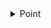<!-- ## Point -->

<details>
<summary>
Point
</summary>

Class

*module `diagrams`*

Class not yet documented

### Methods


<details>
<!-- <summary><h2><code>__call__</code></h2></summary> -->
<summary>
__call__
</summary>
<!-- ### `__call__` -->
Method

{method_info}


#### Parameters

##### `Returns this point's position`

{parameter_info}




#### Source

<details>
<summary>View source</summary>

```python


    def __call__(self):
        """
        Returns this point's position
        """
        return self.pos



```

</details>

#### References

None available

</details>


<details>
<!-- <summary><h2><code>__init__</code></h2></summary> -->
<summary>
__init__
</summary>
<!-- ### `__init__` -->
Method

Create a new Point instance


#### Parameters

##### `Params`

{parameter_info}

##### `pos`

 The new point's position in the coordinate system



##### `p`

 The level of precision to store the point's position with





#### Source

<details>
<summary>View source</summary>

```python


    def __init__(self, pos:list, p:int=8):
        """
        Create a new Point instance

        Params:
            pos: The new point's position in the coordinate system
            p: The level of precision to store the point's position with
        """
        self.pos = np.array(pos, dtype=float)
        self.precision = p



```

</details>

#### References

None available

</details>


<details>
<!-- <summary><h2><code>__str__</code></h2></summary> -->
<summary>
__str__
</summary>
<!-- ### `__str__` -->
Method

Generate a string representation of this point


#### Parameters



#### Source

<details>
<summary>View source</summary>

```python


    def __str__(self):
        """
        Generate a string representation of this point
        """
        return 'Point ' + str(self.pos)



```

</details>

#### References

None available

</details>


<details>
<!-- <summary><h2><code>move</code></h2></summary> -->
<summary>
move
</summary>
<!-- ### `move` -->
Method

Translate the point


#### Parameters

##### `Params`

{parameter_info}

##### `delta`

 A list of offsets to move the point along each axis in space by





#### Source

<details>
<summary>View source</summary>

```python


    def move(self, delta:list):
        """
        Translate the point

        Params:
            delta: A list of offsets to move the point along each axis in space by
        """
        self.pos += np.array(delta)
        return self



```

</details>

#### References

None available

</details>


<details>
<!-- <summary><h2><code>print</code></h2></summary> -->
<summary>
print
</summary>
<!-- ### `print` -->
Method

Not yet documented


#### Parameters



#### Source

<details>
<summary>View source</summary>

```python


    def print(self):
        print(self)
        return self



```

</details>

#### References

None available

</details>


<details>
<!-- <summary><h2><code>rotate</code></h2></summary> -->
<summary>
rotate
</summary>
<!-- ### `rotate` -->
Method

Rotate the point about another


#### Parameters

##### `Params`

{parameter_info}

##### `a`

 The point to rotate about



##### `theta`

 The rotation to apply to the point, in degrees



##### `rad`

 The rotation in radians (supersedes `theta`)





#### Source

<details>
<summary>View source</summary>

```python


    def rotate(self, a:list, theta:int, rad:float=None):
        """
        Rotate the point about another

        Params:
            a: The point to rotate about
            theta: The rotation to apply to the point, in degrees
            rad: The rotation in radians (supersedes `theta`)
        """
        theta = float(theta)
        # Convert to radians
        if not rad:
            theta = theta * math.pi / 180
        # Create a rotation matrix to apply a rotation to the point
        rotation_matrix = [
            [np.cos(theta), -np.sin(theta)],
            [np.sin(theta), np.cos(theta)]
        ]
#         print(rotation_matrix)
#         self.pos *= rotation_matrix

        # Move the point so its coordinate is relative to the origin
        self.move(-a.pos)
        # Apply the rotation matrix
        self.pos = np.dot(self.pos, rotation_matrix)
        # Move point back
        self.move(a.pos)
        # Round to specified precision
        self.pos = self.pos.round(self.precision)
        return self



```

</details>

#### References

- [Point.move](#move)

</details>


Docs built at 2021-06-16 05:07:07.713376

<details>
<summary>View source</summary>

```python

class Point:
    pos: np.ndarray
    precision: int

    def __init__(self, pos:list, p:int=8):
        """
        Create a new Point instance

        Params:
            pos: The new point's position in the coordinate system
            p: The level of precision to store the point's position with
        """
        self.pos = np.array(pos, dtype=float)
        self.precision = p

    def move(self, delta:list):
        """
        Translate the point

        Params:
            delta: A list of offsets to move the point along each axis in space by
        """
        self.pos += np.array(delta)
        return self

    def rotate(self, a:list, theta:int, rad:float=None):
        """
        Rotate the point about another

        Params:
            a: The point to rotate about
            theta: The rotation to apply to the point, in degrees
            rad: The rotation in radians (supersedes `theta`)
        """
        theta = float(theta)
        # Convert to radians
        if not rad:
            theta = theta * math.pi / 180
        # Create a rotation matrix to apply a rotation to the point
        rotation_matrix = [
            [np.cos(theta), -np.sin(theta)],
            [np.sin(theta), np.cos(theta)]
        ]
#         print(rotation_matrix)
#         self.pos *= rotation_matrix

        # Move the point so its coordinate is relative to the origin
        self.move(-a.pos)
        # Apply the rotation matrix
        self.pos = np.dot(self.pos, rotation_matrix)
        # Move point back
        self.move(a.pos)
        # Round to specified precision
        self.pos = self.pos.round(self.precision)
        return self

    def __call__(self):
        """
        Returns this point's position
        """
        return self.pos

    def print(self):
        print(self)
        return self

    def __str__(self):
        """
        Generate a string representation of this point
        """
        return 'Point ' + str(self.pos)


```
</details>

</details>
